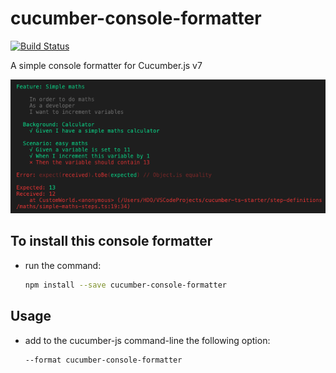 # cucumber-console-formatter

[![Build Status](https://travis-ci.org/hdorgeval/cucumber-console-formatter.svg?branch=main)](https://travis-ci.org/hdorgeval/cucumber-console-formatter)

A simple console formatter for Cucumber.js v7

![screenshot1](screenshots/simple-maths-feature-with-error.png)

## To install this console formatter

- run the command:

  ```sh
  npm install --save cucumber-console-formatter
  ```

## Usage

- add to the cucumber-js command-line the following option:

  ```sh
  --format cucumber-console-formatter
  ```
